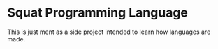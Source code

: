 # Squat Programming Language

This is just ment as a side project intended to learn how languages are made.
